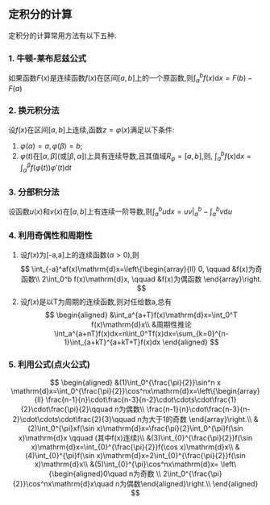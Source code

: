 ## 定积分的计算

定积分的计算常用方法有以下五种:

### 1. 牛顿-莱布尼兹公式

如果函数$F(x)$是连续函数$f(x)$在区间$[a,b]$上的一个原函数,则$\int_a^b f(x)\mathrm{d}x=F(b)-F(a)$

### 2. 换元积分法

设$f(x)$在区间$[a,b]$上连续,函数$z = \varphi(x)$满足以下条件:

1. $\varphi(\alpha)=a, \varphi(\beta)=b$;
2. $\varphi(t)$在$[\alpha, \beta]$(或$[\beta,\alpha]$)上具有连续导数,且其值域$R_\varphi=[a,b]$,则, $\int_a^b f(x)\mathrm{d}x=\int_{\alpha}^{\beta}f(\varphi(t))\varphi'(t)\mathrm{d}t$

### 3. 分部积分法

设函数$u(x)$和$v(x)$在$[a,b]$上有连续一阶导数,则$\int_a^b u\mathrm{d}x=uv\bigg|_{a}^b-\int_a^b v\mathrm{d}u$

### 4. 利用奇偶性和周期性

1. 设$f(x)$为[-a,a]上的连续函数($a>0$),则
   $$
   \int_{-a}^af(x)\mathrm{d}x=\left\{\begin{array}{ll}
   0, \qquad &f(x)为奇函数\\
   2\int_0^b f(x)\mathrm{d}x, \qquad &f(x)为偶函数
   \end{array}\right.
   $$
2. 设$f(x)$是以T为周期的连续函数,则对任给数a,总有
   $$
   \begin{aligned}
   &\int_a^{a+T}f(x)\mathrm{d}x=\int_0^T f(x)\mathrm{d}x\\
   &周期性推论\int_a^{a+nT}f(x)dx=n\int_0^Tf(x)dx=\sum_{k=0}^{n-1}\int_{a+kT}^{a+kT+T}f(x)dx
   \end{aligned}
   $$

### 5. 利用公式(点火公式)

$$
\begin{aligned}
&(1)\int_0^{\frac{\pi}{2}}\sin^n x \mathrm{d}x=\int_0^{\frac{\pi}{2}}\cos^nx\mathrm{d}x=\left\{\begin{array}{ll}
\frac{n-1}{n}\cdot\frac{n-3}{n-2}\cdot\cdots\cdot\frac{1}{2}\cdot\frac{\pi}{2}\qquad n为偶数\\
\frac{n-1}{n}\cdot\frac{n-3}{n-2}\cdot\cdots\cdot\frac{2}{3}\qquad n为大于1的奇数
\end{array}\right.\\
&(2)\int_0^{\pi}xf(\sin x)\mathrm{d}x=\frac{\pi}{2}\int_0^{\pi}f(\sin x)\mathrm{d}x \qquad (其中f(x)连续)\\
&(3)\int_{0}^{\frac{\pi}{2}}f(\sin x)\mathrm{d}x=\int_{0}^{\frac{\pi}{2}}f(\cos x)\mathrm{d}x\\
&(4)\int_{0}^{\pi}f(\sin x)\mathrm{d}x=2\int_{0}^{\frac{\pi}{2}}f(\sin x)\mathrm{d}x\\
&(5)\int_{0}^{\pi}\cos^nx\mathrm{d}x=
\left\{\begin{aligned}0\quad n为奇数 \\
2\int_0^{\frac{\pi}{2}}\cos^nx\mathrm{d}x\quad n为偶数\end{aligned}\right.\\
\end{aligned}
$$
